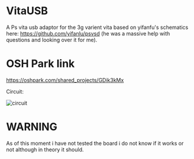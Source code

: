 # VitaUSB
A Ps vita usb adaptor for the 3g varient vita based on yifanfu's schematics here: https://github.com/yifanlu/psvsd (he was a massive help with questions and looking over it for me).

# OSH Park link
https://oshpark.com/shared_projects/GDik3kMx

Circuit:

![circuit](http://i.imgur.com/ug2KuRa.png)

# WARNING
As of this moment i have not tested the board i do not know if it works or not although in theory it should.
